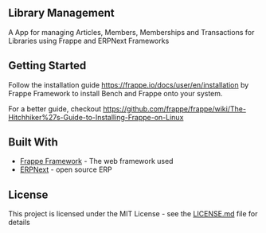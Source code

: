 ## Library Management

A App for managing Articles, Members, Memberships and Transactions for Libraries using Frappe and ERPNext Frameworks

## Getting Started

Follow the installation guide https://frappe.io/docs/user/en/installation by Frappe Framework to install Bench and Frappe onto your system.

For a better guide, checkout https://github.com/frappe/frappe/wiki/The-Hitchhiker%27s-Guide-to-Installing-Frappe-on-Linux 

## Built With

* [Frappe Framework](https://frappe.io/frappe) - The web framework used
* [ERPNext](https://frappe.io/erpnext) - open source ERP

## License

This project is licensed under the MIT License - see the [LICENSE.md](LICENSE.md) file for details

